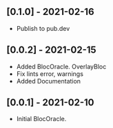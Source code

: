 ## [0.1.0] - 2021-02-16

* Publish to pub.dev

## [0.0.2] - 2021-02-15

* Added BlocOracle. OverlayBloc
* Fix lints error, warnings
* Added Documentation

## [0.0.1] - 2021-02-10

* Initial BlocOracle.
